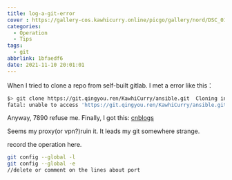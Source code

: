 ```yaml
---
title: log-a-git-error
cover : https://gallery-cos.kawhicurry.online/picgo/gallery/nord/DSC_0145.JPG
categories:
  - Operation
  - Tips
tags:
  - git
abbrlink: 1bfaedf6
date: 2021-11-10 20:01:01
---
```


When I tried to clone a repo from self-built gitlab. I met a error like this：

```bash
$> git clone https://git.qingyou.ren/KawhiCurry/ansible.git  Cloning into 'ansible'...
fatal: unable to access 'https://git.qingyou.ren/KawhiCurry/ansible.git/': Failed to connect to 127.0.0.1 port 7890: Connection refused
```

Anyway, 7890 refuse me. Finally, I got this: [cnblogs](https://www.cnblogs.com/lfri/p/15377383.html)

Seems my proxy(or vpn?)ruin it. It leads my git somewhere strange.

record the operation here.

```bash
git config --global -l
git config --global -e
//delete or comment on the lines about port
```

